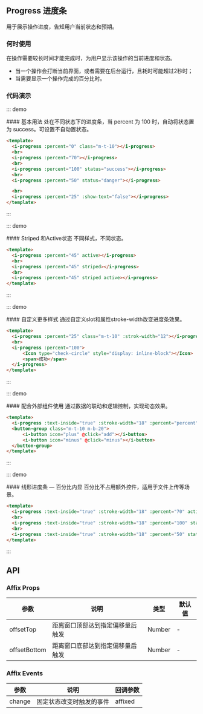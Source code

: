 <script>
    export default {
        data () {
            return {
                percent: 0
            }
        },
        methods: {
            add () {
                if (this.percent >= 100) {
                    return false;
                }
                this.percent += 10;
            },
            minus () {
                if (this.percent <= 0) {
                    return false;
                }
                this.percent -= 10;
            }
        }
    }
</script>

## Progress 进度条

用于展示操作进度，告知用户当前状态和预期。

### 何时使用
在操作需要较长时间才能完成时，为用户显示该操作的当前进度和状态。

- 当一个操作会打断当前界面，或者需要在后台运行，且耗时可能超过2秒时；
- 当需要显示一个操作完成的百分比时。

### 代码演示

::: demo
<summary>
  #### 基本用法
  处在不同状态下的进度条，当 percent 为 100 时，自动将状态置为 success。可设置不自动置状态。
</summary>

```html
<template>
  <i-progress :percent="0" class="m-t-10"></i-progress>
  <br>
  <i-progress :percent="70"></i-progress>
  <br>
  <i-progress :percent="100" status="success"></i-progress>
  <br>
  <i-progress :percent="50" status="danger"></i-progress>

  <br>
  <i-progress :percent="25" :show-text="false"></i-progress>
</template>
```
:::

::: demo
<summary>
  #### Striped 和Active状态
  不同样式，不同状态。
</summary>

```html
<template>
  <i-progress :percent="45" active></i-progress>
  <br>
  <i-progress :percent="45" striped></i-progress>
  <br>
  <i-progress :percent="45" striped active></i-progress>
</template>
```
:::

::: demo
<summary>
  #### 自定义更多样式
  通过自定义slot和属性stroke-width改变进度条效果。
</summary>

```html
<template>
  <i-progress :percent="25" class="m-t-10" :strok-width="12"></i-progress>
  <br>
  <i-progress :percent="100">
      <Icon type="check-circle" style="display: inline-block"></Icon>
      <span>成功</span>
  </i-progress>
</template>
```
:::

::: demo
<summary>
  #### 配合外部组件使用
  通过数据的联动和逻辑控制，实现动态效果。
</summary>

```html
<template>
  <i-progress :text-inside="true" :stroke-width="18" :percent="percent" class="m-t-10"></i-progress>
  <button-group class="m-t-10 m-b-20">
      <i-button icon="plus" @click="add"></i-button>
      <i-button icon="minus" @click="minus"></i-button>
  </button-group>
</template>
```
:::

::: demo
<summary>
  #### 线形进度条 — 百分比内显
  百分比不占用额外控件，适用于文件上传等场景。
</summary>

```html
<template>
  <i-progress :text-inside="true" :stroke-width="18" :percent="70" active class="m-t-10"></i-progress>
  <br>
  <i-progress :text-inside="true" :stroke-width="18" :percent="100" status="success"></i-progress>
  <br>
  <i-progress :text-inside="true" :stroke-width="18" :percent="50" status="danger"></i-progress>
</template>
```
:::

## API

### Affix Props
| 参数        | 说明           | 类型               | 默认值       |
|------------|----------------|-------------------|-------------|
| offsetTop    | 距离窗口顶部达到指定偏移量后触发 | Number | - |
| offsetBottom | 距离窗口底部达到指定偏移量后触发 | Number | - |

### Affix Events
| 参数        | 说明           | 回调参数               |
|------------|----------------|-------------------|
| change | 固定状态改变时触发的事件 | affixed |
